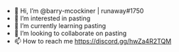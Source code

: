 - 👋 Hi, I’m @barry-mcockiner | runaway#1750
- 👀 I’m interested in pasting
- 🌱 I’m currently learning pasting
- 💞️ I’m looking to collaborate on pasting
- 📫 How to reach me https://discord.gg/hwZa4R2TQM

<!---
barry-mcockiner/barry-mcockiner is a ✨ special ✨ repository because its `README.md` (this file) appears on your GitHub profile.
You can click the Preview link to take a look at your changes.
--->

